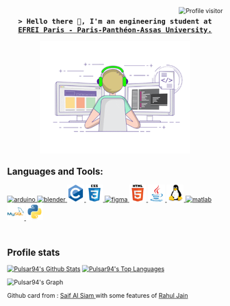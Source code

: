 <a href="https://komarev.com/ghpvc/?username=pulsar94">
  <img align="right" src="https://komarev.com/ghpvc/?username=pulsar94&label=Visitors&color=brightgreen&style=flat" alt="Profile visitor" />
</a>


<!-- Intro  -->
<h3 align="center">
        <samp>&gt; Hello there 👋, I'm an engineering student at
                <b><a target="_blank" href="https://www.efrei.fr/">EFREI Paris - Paris-Panthéon-Assas University.</a></b>
        </samp>
</h3>

<p align="center">
 <!--
  <a href="https://mon_futur_site_internet" target="blank">
  <img src="https://img.shields.io/badge/Website-DC143C?style=for-the-badge&logo=medium&logoColor=white" alt="mon_site" />
 </a>

 <a href="https://www.linkedin.com/in/thibaut-menin-04a70a221/" target="_blank">
  <img src="https://img.shields.io/badge/LinkedIn-0077B5?style=for-the-badge&logo=linkedin&logoColor=white" alt="thibaut"/>
 </a>
 -->
 <img align="center" width="350" src="/assets/programmer.gif" alt="Coding gif" />
</p>


## Languages and Tools:

<p align="left"> <a href="https://www.arduino.cc/" target="_blank" rel="noreferrer"> <img src="https://cdn.worldvectorlogo.com/logos/arduino-1.svg" alt="arduino" width="40" height="40"/> </a> <a href="https://www.blender.org/" target="_blank" rel="noreferrer"> <img src="https://download.blender.org/branding/community/blender_community_badge_white.svg" alt="blender" width="40" height="40"/> </a> <a href="https://www.cprogramming.com/" target="_blank" rel="noreferrer"> <img src="https://raw.githubusercontent.com/devicons/devicon/master/icons/c/c-original.svg" alt="c" width="40" height="40"/> </a> <a href="https://www.w3schools.com/css/" target="_blank" rel="noreferrer"> <img src="https://raw.githubusercontent.com/devicons/devicon/master/icons/css3/css3-original-wordmark.svg" alt="css3" width="40" height="40"/> </a> <a href="https://www.figma.com/" target="_blank" rel="noreferrer"> <img src="https://www.vectorlogo.zone/logos/figma/figma-icon.svg" alt="figma" width="40" height="40"/> </a> <a href="https://www.w3.org/html/" target="_blank" rel="noreferrer"> <img src="https://raw.githubusercontent.com/devicons/devicon/master/icons/html5/html5-original-wordmark.svg" alt="html5" width="40" height="40"/> </a> <a href="https://www.java.com" target="_blank" rel="noreferrer"> <img src="https://raw.githubusercontent.com/devicons/devicon/master/icons/java/java-original.svg" alt="java" width="40" height="40"/> </a> <a href="https://www.linux.org/" target="_blank" rel="noreferrer"> <img src="https://raw.githubusercontent.com/devicons/devicon/master/icons/linux/linux-original.svg" alt="linux" width="40" height="40"/> </a> <a href="https://www.mathworks.com/" target="_blank" rel="noreferrer"> <img src="https://upload.wikimedia.org/wikipedia/commons/2/21/Matlab_Logo.png" alt="matlab" width="40" height="40"/> </a> <a href="https://www.mysql.com/" target="_blank" rel="noreferrer"> <img src="https://raw.githubusercontent.com/devicons/devicon/master/icons/mysql/mysql-original-wordmark.svg" alt="mysql" width="40" height="40"/> </a> <a href="https://www.python.org" target="_blank" rel="noreferrer"> <img src="https://raw.githubusercontent.com/devicons/devicon/master/icons/python/python-original.svg" alt="python" width="40" height="40"/> </a> </p>

<br/>

## Profile stats
<a> 
    <a href="https://github.com/pulsar94"><img alt="Pulsar94's Github Stats" src="https://denvercoder1-github-readme-stats.vercel.app/api?username=pulsar94&show_icons=true&count_private=true&theme=react&border_color=7F3FBF&bg_color=0D1117&title_color=F85D7F&icon_color=F8D866" height="192px" width="49.5%"/></a>
  <a href="https://github.com/pulsar94"><img alt="Pulsar94's Top Languages" src="https://denvercoder1-github-readme-stats.vercel.app/api/top-langs/?username=pulsar94&langs_count=8&layout=compact&theme=react&border_color=7F3FBF&bg_color=0D1117&title_color=F85D7F&icon_color=F8D866" height="192px" width="49.5%"/></a>
  <br/>
</a>


![Pulsar94's Graph](https://github-readme-activity-graph.vercel.app/graph?username=pulsar94&custom_title=Pulsar94's%20GitHub%20Activity%20Graph&bg_color=0D1117&color=7F3FBF&line=7F3FBF&point=7F3FBF&area_color=FFFFFF&title_color=FFFFFF&area=true)


Github card from : <a href="https://github.com/alsiam/alsiam"> Saif Al Siam </a> with some features of <a href="https://github.com/rahuldkjain/github-profile-readme-generator"> Rahul Jain </a>
